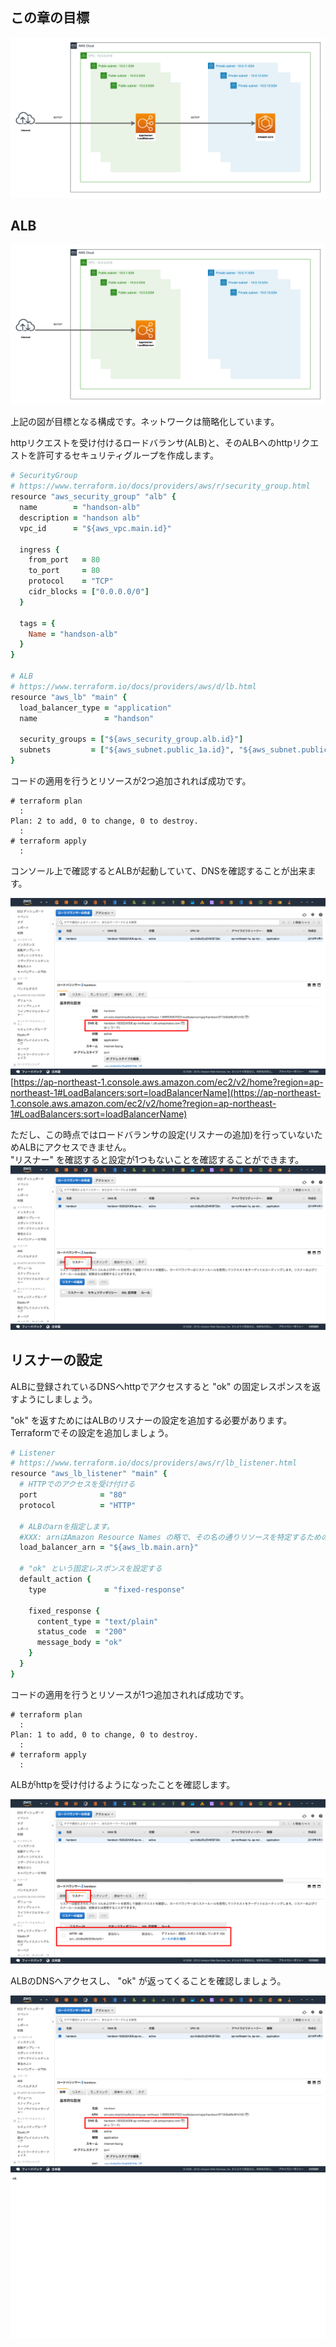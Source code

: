 ## この章の目標
![ecs-nginx-design.png](imgs/ecs-nginx-design.png)


## ALB
![alb](imgs/alb-http-pong.png)

上記の図が目標となる構成です。ネットワークは簡略化しています。  

httpリクエストを受け付けるロードバランサ(ALB)と、そのALBへのhttpリクエストを許可するセキュリティグループを作成します。

```ruby
# SecurityGroup
# https://www.terraform.io/docs/providers/aws/r/security_group.html
resource "aws_security_group" "alb" {
  name        = "handson-alb"
  description = "handson alb"
  vpc_id      = "${aws_vpc.main.id}"

  ingress {
    from_port   = 80
    to_port     = 80
    protocol    = "TCP"
    cidr_blocks = ["0.0.0.0/0"]
  }

  tags = {
    Name = "handson-alb"
  }
}

# ALB
# https://www.terraform.io/docs/providers/aws/d/lb.html
resource "aws_lb" "main" {
  load_balancer_type = "application"
  name               = "handson"

  security_groups = ["${aws_security_group.alb.id}"]
  subnets         = ["${aws_subnet.public_1a.id}", "${aws_subnet.public_1c.id}", "${aws_subnet.public_1d.id}"]
}
```

コードの適用を行うとリソースが2つ追加されれば成功です。
```console
# terraform plan
  :
Plan: 2 to add, 0 to change, 0 to destroy.
  :
# terraform apply
  :
```

コンソール上で確認するとALBが起動していて、DNSを確認することが出来ます。

![alb dns](imgs/alb-dns.png)
[https://ap-northeast-1.console.aws.amazon.com/ec2/v2/home?region=ap-northeast-1#LoadBalancers:sort=loadBalancerName](https://ap-northeast-1.console.aws.amazon.com/ec2/v2/home?region=ap-northeast-1#LoadBalancers:sort=loadBalancerName)

ただし、この時点ではロードバランサの設定(リスナーの追加)を行っていないためALBにアクセスできません。  
"リスナー" を確認すると設定が1つもないことを確認することができます。
![alb-empty-listener](imgs/alb-empty-listener.png)

## リスナーの設定
ALBに登録されているDNSへhttpでアクセスすると "ok" の固定レスポンスを返すようにしましょう。  

"ok" を返すためにはALBのリスナーの設定を追加する必要があります。  
Terraformでその設定を追加しましょう。

```ruby
# Listener
# https://www.terraform.io/docs/providers/aws/r/lb_listener.html
resource "aws_lb_listener" "main" {
  # HTTPでのアクセスを受け付ける
  port              = "80"
  protocol          = "HTTP"

  # ALBのarnを指定します。
  #XXX: arnはAmazon Resource Names の略で、その名の通りリソースを特定するための一意な名前(id)です。
  load_balancer_arn = "${aws_lb.main.arn}"

  # "ok" という固定レスポンスを設定する
  default_action {
    type             = "fixed-response"

    fixed_response {
      content_type = "text/plain"
      status_code  = "200"
      message_body = "ok"
    }
  }
}
```

コードの適用を行うとリソースが1つ追加されれば成功です。
```console
# terraform plan
  :
Plan: 1 to add, 0 to change, 0 to destroy.
  :
# terraform apply
  :
```

ALBがhttpを受け付けるようになったことを確認します。

![alb-http-listener](imgs/alb-http-listener.png)

ALBのDNSへアクセスし、 "ok" が返ってくることを確認しましょう。

![alb dns](imgs/alb-dns.png)
![alb fixed response](imgs/alb-fixed-response.png)
